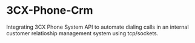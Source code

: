 # 3CX-Phone-Crm

Integrating 3CX Phone System API to automate dialing calls in an internal customer relatioship management system using tcp/sockets. 
